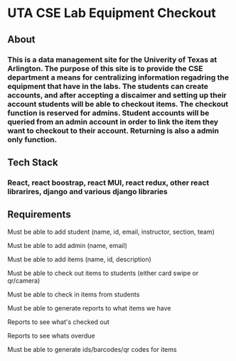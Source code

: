 # UTA CSE Lab Equipment Checkout

## About
### This is a data management site for the Univerity of Texas at Arlington. The purpose of this site is to provide the CSE department a means for centralizing information regadring the equipment that have in the labs. The students can create accounts, and after accepting a discaimer and setting up their account students will be able to checkout items. The checkout function is reserved for admins. Student accounts will be queried from an admin account in order to link the item they want to checkout to their account. Returning is also a admin only function. 

## Tech Stack
### React, react boostrap, react MUI, react redux, other react librarires, django and various django libraries

## Requirements

Must be able to add student (name, id, email, instructor, section, team)

Must be able to add admin (name, email)

Must be able to add items (name, id, description)

Must be able to check out items to students (either card swipe or qr/camera)

Must be able to check in items from students

Must be able to generate reports to what items we have

Reports to see what's checked out

Reports to see whats overdue

Must be able to generate ids/barcodes/qr codes for items


